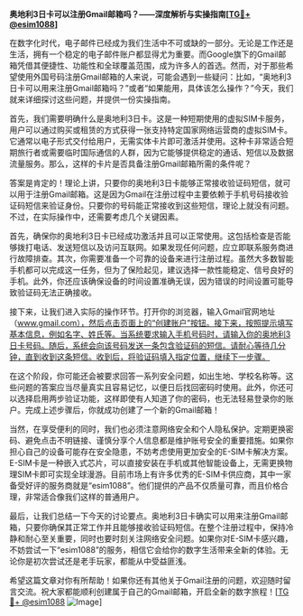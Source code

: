 **奥地利3日卡可以注册Gmail邮箱吗？——深度解析与实操指南[[TG💪+ @esim1088](https://t.me/s/esim1088)]**

在数字化时代，电子邮件已经成为我们生活中不可或缺的一部分。无论是工作还是生活，拥有一个稳定的电子邮件账户都显得尤为重要。而Google旗下的Gmail邮箱凭借其便捷性、功能性和全球覆盖范围，成为许多人的首选。然而，对于那些希望使用外国号码注册Gmail邮箱的人来说，可能会遇到一些疑问：比如，“奥地利3日卡可以用来注册Gmail邮箱吗？”或者“如果能用，具体该怎么操作？”今天，我们就来详细探讨这些问题，并提供一份实操指南。

首先，我们需要明确什么是奥地利3日卡。这是一种短期使用的虚拟SIM卡服务，用户可以通过购买或租赁的方式获得一张支持特定国家网络运营商的虚拟SIM卡。它通常以电子形式交付给用户，无需实体卡片即可激活并使用。这种卡非常适合短期旅行者或需要临时国际通信的人群，因为它能够提供稳定的通话、短信以及数据流量服务。那么，这样的卡片是否具备注册Gmail邮箱所需的条件呢？

答案是肯定的！理论上讲，只要你的奥地利3日卡能够正常接收验证码短信，就可以用于注册Gmail邮箱。这是因为Gmail在注册过程中主要依赖于手机号码接收验证码短信来验证身份。只要你的号码能正常接收到这些短信，理论上就没有问题。不过，在实际操作中，还需要考虑几个关键因素。

首先，确保你的奥地利3日卡已经成功激活并且可以正常使用。这包括检查是否能够拨打电话、发送短信以及访问互联网。如果发现任何问题，应立即联系服务商进行故障排查。其次，你需要准备一个可靠的设备来进行注册过程。虽然大多数智能手机都可以完成这一任务，但为了保险起见，建议选择一款性能稳定、信号良好的手机。此外，你还应该确保设备的时间设置准确无误，因为错误的时间设置可能导致验证码无法正确接收。

接下来，让我们进入实际的操作环节。打开你的浏览器，输入Gmail官网地址（www.gmail.com），然后点击页面上的“创建账户”按钮。接下来，按照提示填写基本信息，例如名字、姓氏等。当系统要求输入手机号码时，请输入你的奥地利3日卡号码。随后，系统会向该号码发送一条包含验证码的短信。请耐心等待几分钟，直到收到这条短信。收到后，将验证码填入指定位置，继续下一步骤。

在这个阶段，你可能还会被要求回答一系列安全问题，如出生地、学校名称等。这些问题的答案应当尽量真实且容易记忆，以便日后找回密码时使用。此外，你还可以选择启用两步验证功能，这样即使有人知道了你的密码，也无法轻易登录你的账户。完成上述步骤后，你就成功创建了一个新的Gmail邮箱！

当然，在享受便利的同时，我们也必须注意网络安全和个人隐私保护。定期更换密码、避免点击不明链接、谨慎分享个人信息都是维护账号安全的重要措施。如果你担心自己的设备可能存在安全隐患，不妨考虑使用更加安全的E-SIM卡解决方案。E-SIM卡是一种嵌入式芯片，可以直接安装在手机或其他智能设备上，无需更换物理SIM卡即可实现全球漫游。目前市场上有许多优秀的E-SIM卡供应商，其中一家备受好评的服务商就是“esim1088”。他们提供的产品不仅质量可靠，而且价格合理，非常适合像我们这样的普通用户。

最后，让我们总结一下今天的讨论要点。奥地利3日卡确实可以用来注册Gmail邮箱，只要你确保其正常工作并且能够接收验证码短信。在整个注册过程中，保持冷静和耐心至关重要，同时也要时刻关注网络安全问题。如果你对E-SIM卡感兴趣，不妨尝试一下“esim1088”的服务，相信它会给你的数字生活带来全新的体验。无论你是初次尝试还是老手玩家，都能从中受益匪浅。

希望这篇文章对你有所帮助！如果你还有其他关于Gmail注册的问题，欢迎随时留言交流。祝大家都能顺利创建属于自己的Gmail邮箱，开启全新的数字旅程！[[TG💪+ @esim1088](https://t.me/s/esim1088) ![Image](https://i.postimg.cc/4NQfJmqS/Snipaste-2025-05-13-00-14-12.png)]
